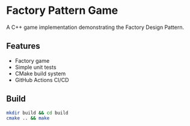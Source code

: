 # Factory Pattern Game

A C++ game implementation demonstrating the Factory Design Pattern.

## Features
- Factory game
- Simple unit tests
- CMake build system
- GitHub Actions CI/CD

## Build
```bash
mkdir build && cd build
cmake .. && make
